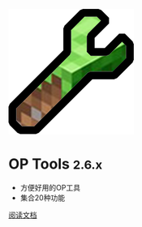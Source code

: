 ![logo](./assets/image/logo.png)

# OP Tools <small>2.6.x</small>

- 方便好用的OP工具
- 集合20种功能

[阅读文档](#前言)
